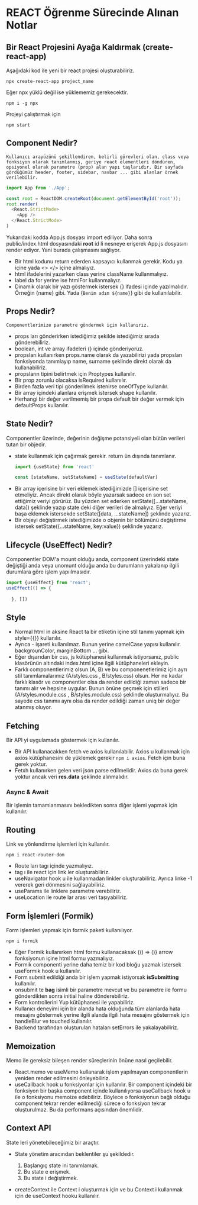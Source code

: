 # REACT Öğrenme Sürecinde Alınan Notlar

## Bir React Projesini Ayağa Kaldırmak (create-react-app)

Aşağıdaki kod ile yeni bir react projesi oluşturabiliriz.

```
npx create-react-app project_name
```

Eğer npx yüklü değil ise yüklememiz gerekecektir.

```
npm i -g npx
```

Projeyi çalıştırmak için

```
npm start
```

## Component Nedir?
    Kullanıcı arayüzünü şekillendiren, belirli görevleri olan, class veya fonksiyon olarak tanımlanmış, geriye react elementleri döndüren, opsiyonel olarak parametre (prop) alan yapı taşlarıdır. Bir sayfada gördüğümüz header, footer, sidebar, navbar ... gibi alanlar örnek verilebilir. 

```js
import App from './App';

const root = ReactDOM.createRoot(document.getElementById('root'));
root.render(
  <React.StrictMode>
    <App />
  </React.StrictMode>
)
```

Yukarıdaki kodda App.js dosyası import ediliyor. Daha sonra public/index.html dosyasındaki **root** id li nesneye erişerek App.js dosyasını render ediyor. Yani burada çalışmasını sağlıyor. 

- Bir html kodunu return ederden kapsayıcı kullanmak gerekir. Kodu ya <div> </div> içine yada <> </> içine almalıyız.
- html ifadelerini yazarken class yerine className kullanmalıyız.
- label da for yerine ise htmlFor kullanmalıyız.
- Dinamik olarak bir yazı göstermek istersek {} ifadesi içinde yazılmalıdır. Örneğin {name} gibi. Yada {`Benim adım ${name}`} gibi de kullanılabilir.


## Props Nedir?
    Componentlerimize parametre göndermek için kullanırız.

- props ları gönderirken istediğimiz şekilde istediğimiz sırada gönderebiliriz.
- boolean, int ve array ifadeleri {} içinde gönderiyoruz.
- propsları kullanırken props.name olarak da yazabilirizi yada propsları fonksiyonda tanımlayıp name, surname şeklinde direkt olarak da kullanabiliriz.
- propsların tipini belirtmek için Proptypes kullanılır.
- Bir prop zorunlu olacaksa isRequired kullanılır. 
- Birden fazla veri tipi gönderilmek istenirse oneOfType kullanılır. 
- Bir array içindeki alanlara erişmek istersek shape kullanılır.
- Herhangi bir değer verilmemiş bir propa default bir değer vermek için defaultProps kullanılır.


## State Nedir?
  Componentler üzerinde, değerinin değişme potansiyeli olan bütün verileri tutan bir objedir.

- state kullanmak için çağırmak gerekir. return ün dışında tanımlanır.
  ```js
  import {useState} from 'react'
  ```
  ```js
  const [stateName, setStateName] = useState(defaultVar)
  ```
- Bir array içerisine bir veri eklemek istediğimizde [] içerisine set etmeliyiz. Ancak direkt olarak böyle yazarsak sadece en son set ettiğimiz veriyi görürüz. Bu yüzden set ederken setState([...stateName, data]) şeklinde yazıp state deki diğer verileri de almalıyız. Eğer veriyi başa eklemek istersekde setState([data, ...stateName]) şeklinde yazarız. 
- Bir objeyi değiştirmek istediğimizde o objenin bir bölümünü değiştirme istersek setState({...stateName, key:value}) şeklinde yazarız.

## Lifecycle (UseEffect) Nedir?
  Componentler DOM'a mount olduğu anda, component üzerindeki state değiştiği anda veya unomunt olduğu anda bu durumların yakalanıp ilgili durumlara göre işlem yapıılmasıdır. 

```js
import {useEffect} from 'react';
useEffect(() => {
    
  }, [])
```

## Style
  
- Normal html in aksine React ta bir etiketin içine stil tanımı yapmak için style={{}} kullanılır.
- Ayrıca *-* işareti kullanılmaz. Bunun yerine camelCase yapısı kullanılır. backgrounColor, marginBottom ... gibi.
- Eğer dışarıdan bir css, js kütüphanesi kullanmak istiyorsanız, public klasörünün altındaki index.html içine ilgili kütüphaneleri ekleyin.
- Farklı componentlerimiz olsun (A, B) ve bu componenetlerimiz için ayrı stil tanımlamalarımız (A/styles.css , B/styles.css) olsun. Her ne kadar farklı klasör ve componentler olsa da render edildiği zaman sadece bir tanımı alır ve hepsine uygular. Bunun önüne geçmek için stilleri (A/styles.module.css , B/styles.module.css) şeklinde oluşturmalıyız. Bu sayede css tanımıı aynı olsa da render edildiği zaman uniq bir değer atanmış oluyor.

## Fetching
  Bir API yi uygulamada göstermek için kullanılır. 

- Bir API kullanacakken fetch ve axios kullanılabilir. Axios u kullanmak için axios kütüphanesini de yüklemek gerekir ```npm i axios```. Fetch için buna gerek yoktur.
- Fetxh kullanırken gelen veri json parse edilmelidir. Axios da buna gerek yoktur ancak veri **res.data** şeklinde alınmalıdır.


### Async & Await 
  Bir işlemin tamamlanmasını bekledikten sonra diğer işlemi yapmak için kullanılır.
 


## Routing 
  Link ve yönlendirme işlemleri için kullanılır.

```cd
npm i react-router-dom
```

- Route ları <BrowserRouter> </BrowserRouter> tagı içinde yazmalıyız. 
- <Link> </Link> tag ı ile react için link ler oluşturabiliriz.
- useNavigator hook u ile <Link> kullanmadan linkler oluşturabiliriz. Ayrıca linke -1 vererek geri dönmesini sağlayabiliriz.
- useParams ile linklere parametre verebiliriz.
- useLocation ile route lar arası veri taşıyabiliriz.


## Form İşlemleri (Formik)
  Form işlemleri yapmak için formik paketi kullanılıyor.

```cd
npm i formik
```

- Eğer Formik kullanırken html formu kullanacaksak {() => ()} arrow fonksiyonun içine html formu yazmalıyız. 
- Formik componenti yerine daha temiz bir kod bloğu yazmak istersek useFormik hook u kullanılır. 
- Form submit edildiği anda bir işlem yapmak istiyorsak **isSubmitting** kullanılır. 
- onsubmit te **bag** isimli bir parametre mevcut ve bu parametre ile formu gönderdikten sonra initial haline dönderebiliriz.
- Form kontrollerini Yup kütüphanesi ile yapabiliriz.
- Kullanıcı deneyimi için bir alanda hata olduğunda tüm alanlarda hata mesajını göstermek yerine ilgili alanda ilgili hata mesajını göstermek için handleBlur ve touched kullanılır. 
- Backend tarafından oluşturulan hataları setErrors ile yakalayabiliriz. 


## Memoization
  Memo ile gereksiz bileşen render süreçlerinin önüne nasıl geçilebilir.  

- React.memo ve useMemo kullanarak işlem yapılmayan componentlerin yeniden render edilmesini önleyebiliriz.  
- useCallback hook u fonksiyonlar için kullanılır. Bir component içindeki bir fonksiyon bir başka component içinde kullanılıyorsa useCallback hook u ile o fonksiyonu memoize edebiliriz. Böylece o fonksiyonun bağlı olduğu component tekrar render edilmediği sürece o fonksiyon tekrar oluşturulmaz. Bu da performans açısından önemlidir.


## Context API 
  State leri yönetebileceğimiz bir araçtır. 

- State yönetim aracından beklentiler şu şekildedir.
  1. Başlangıç state ini tanımlamak.
  2. Bu state e erişmek.
  3. Bu state i değiştirmek.

- createContext ile Context i oluşturmak için ve bu Context i kullanmak için de useContext hooku kullanılır. 
